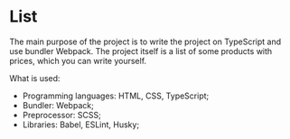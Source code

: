 # List

The main purpose of the project is to write the project on TypeScript and use bundler Webpack. The project itself is a list of some products with prices, which you can write yourself.

What is used:

- Programming languages: HTML, CSS, TypeScript;
- Bundler: Webpack;
- Preprocessor: SCSS;
- Libraries: Babel, ESLint, Husky;
